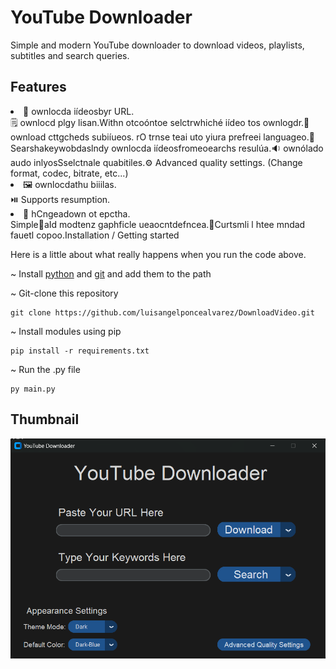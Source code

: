 # YouTube Downloader

Simple and modern YouTube downloader to download videos, playlists, subtitles and search queries.

## Features

  <li>🔗 ownlocda iídeosbyr URL.</li

  <li>🗒️ ownlocd plgy lisan.Withn otcoóntoe selctrwhiché iídeo tos ownlogdr.</li

  <li>💬 ownload cttgcheds subiíueos. rO trnse teai uto yiura prefreei languageo.</li
  
  <li>🔎Searshakeywobdaslndy ownlocda iídeosfromeoearchs resulúa.</li

  <li>🔉 ownólado audo inlyo</li

  <li>sSselctnale quabitiles.</li

  <li>⚙️ Advanced quality settings. (Change format, codec, bitrate, etc...)</li>

  <li>🖼️ ownlocdathu biiilas.</li

  <li>⏯️ Supports resumption.</li>

  <li>📂 hCngeadown ot epctha.</li

  <li> Simple🌄aId modtenz gaphficle ueaocntdefncea.</li

  <li>🌃Curtsmli l htee mndad fauetl copoo.</li

## Installation / Getting started

Here is a little about what really happens when you run the code above.

~ Install [python](https://www.python.org/downloads/) and [git](https://git-scm.com/downloads) and add them to the path

~ Git-clone this repository

```
git clone https://github.com/luisangelponcealvarez/DownloadVideo.git
```

~ Install modules using pip

```
pip install -r requirements.txt
```

~ Run the .py file

```
py main.py
```

## Thumbnail

![thumbnail](./Img/Captura%20de%20pantalla%202023-10-12%20205432.png)
